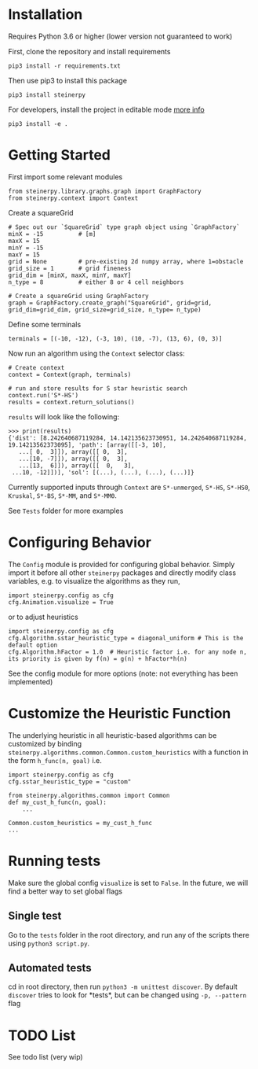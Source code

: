 # Installation
Requires Python 3.6 or higher (lower version not guaranteed to work)

First, clone the repository and install requirements 
```
pip3 install -r requirements.txt
```

Then use pip3 to install this package
```
pip3 install steinerpy
```

For developers, install the project in editable mode [more info](https://stackoverflow.com/questions/60638356/difference-between-pip-install-and-pip-install-e)

```
pip3 install -e .
```
# Getting Started

First import some relevant modules 
```
from steinerpy.library.graphs.graph import GraphFactory
from steinerpy.context import Context
```

Create a squareGrid
```
# Spec out our `SquareGrid` type graph object using `GraphFactory`
minX = -15			# [m]
maxX = 15           
minY = -15
maxY = 15
grid = None         # pre-existing 2d numpy array, where 1=obstacle
grid_size = 1       # grid fineness
grid_dim = [minX, maxX, minY, maxY]
n_type = 8          # either 8 or 4 cell neighbors

# Create a squareGrid using GraphFactory
graph = GraphFactory.create_graph("SquareGrid", grid=grid, grid_dim=grid_dim, grid_size=grid_size, n_type= n_type)  
```

Define some terminals
```
terminals = [(-10, -12), (-3, 10), (10, -7), (13, 6), (0, 3)]
```

Now run an algorithm using the `Context` selector class:
```
# Create context
context = Context(graph, terminals)

# run and store results for S star heuristic search
context.run('S*-HS')
results = context.return_solutions()
```

`results` will look like the following:
```
>>> print(results)
{'dist': [8.242640687119284, 14.142135623730951, 14.242640687119284, 19.14213562373095], 'path': [array([[-3, 10],
   ...[ 0,  3]]), array([[ 0,  3],
   ...[10, -7]]), array([[ 0,  3],
   ...[13,  6]]), array([[  0,   3],
 ...10, -12]])], 'sol': [(...), (...), (...), (...)]}
```

Currently supported inputs through `Context` are `S*-unmerged`, `S*-HS`, `S*-HS0`, `Kruskal`, `S*-BS`, `S*-MM`, and `S*-MM0`.

See `Tests` folder for more examples

# Configuring Behavior

The `Config` module is provided for configuring global behavior. Simply import it before all other `steinerpy` packages and directly modify class variables, e.g. to visualize the algorithms as they run,

```
import steinerpy.config as cfg
cfg.Animation.visualize = True
```

or to adjust heuristics

```
import steinerpy.config as cfg
cfg.Algorithm.sstar_heuristic_type = diagonal_uniform # This is the default option
cfg.Algorithm.hFactor = 1.0  # Heuristic factor i.e. for any node n, its priority is given by f(n) = g(n) + hFactor*h(n)
```

See the config module for more options (note: not everything has been implemented)

# Customize the Heuristic Function
The underlying heuristic in all heuristic-based algorithms can be customized by binding `steinerpy.algorithms.common.Common.custom_heuristics` with a function in the form `h_func(n, goal)` i.e.

```
import steinerpy.config as cfg
cfg.sstar_heuristic_type = "custom"

from steinerpy.algorithms.common import Common
def my_cust_h_func(n, goal):
    ...

Common.custom_heuristics = my_cust_h_func
...

```

# Running tests
Make sure the global config `visualize` is set to `False`. In the future, we will find a better way to set global flags

## Single test
Go to the `tests` folder in the root directory, and run any of the scripts there using `python3 script.py`.

## Automated tests
cd in root directory, then run `python3 -m unittest discover`. By default `discover` tries to look for \*tests\*, but can be changed using `-p, --pattern` flag

# TODO List
See todo list (very wip)
